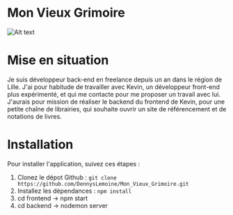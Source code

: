 # Mon Vieux Grimoire

![Alt text](https://user-images.githubusercontent.com/116070527/236834760-b2165cfc-dace-4997-83a8-97164c8c2ec1.png)
# Mise en situation 
Je suis développeur back-end en freelance depuis un an dans le région de Lille. J'ai pour habitude de travailler avec Kevin, un développeur front-end plus expérimenté, et qui me contacte pour me proposer un travail avec lui. J'aurais pour mission de réaliser le backend du frontend de Kevin, pour une petite chaîne de librairies, qui souhaite ouvrir un site de référencement et de notations de livres.
# Installation 
Pour installer l'application, suivez ces étapes : 
1. Clonez le dépot Github : `git clone https://github.com/DennysLemoine/Mon_Vieux_Grimoire.git`
2. Installez les dépendances : `npm install`
3. cd frontend -> npm start 
4. cd backend -> nodemon server
